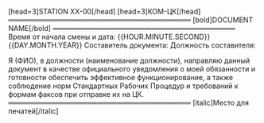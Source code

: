 [head=3]STATION XX-00[/head]
[head=3]КОМ-ЦК[/head]
═════════════════════════════════════
[bold]DOCUMENT NAME[/bold]
═════════════════════════════════════
Время от начала смены и дата: {{HOUR.MINUTE.SECOND}} {{DAY.MONTH.YEAR}}
Составитель документа:
Должность составителя:

Я (ФИО), в должности (наименование должности), направляю данный документ в качестве официального уведомления о моей обязанности и готовности обеспечить эффективное функционирование, а также соблюдение норм Стандартных Рабочих Процедур и требований к формам факсов при отправке их на ЦК.
═════════════════════════════════════
[italic]Место для печатей[/italic]
